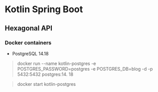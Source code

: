# Kotlin Spring Boot
## Hexagonal API
### Docker containers
- PostgreSQL 14.18

> docker run --name kotlin-postgres -e POSTGRES_PASSWORD=postgres -e POSTGRES_DB=blog -d -p 5432:5432 postgres:14.
18

> docker start kotlin-postgres